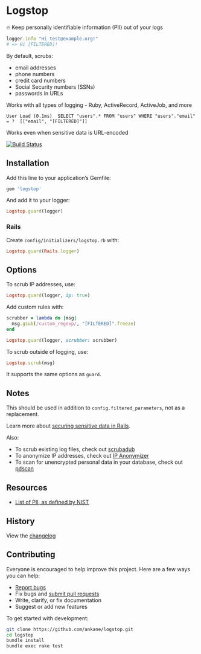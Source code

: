 # Logstop

:fire: Keep personally identifiable information (PII) out of your logs

```ruby
logger.info "Hi test@example.org!"
# => Hi [FILTERED]!
```

By default, scrubs:

- email addresses
- phone numbers
- credit card numbers
- Social Security numbers (SSNs)
- passwords in URLs

Works with all types of logging - Ruby, ActiveRecord, ActiveJob, and more

```
User Load (0.1ms)  SELECT "users".* FROM "users" WHERE "users"."email" = ?  [["email", "[FILTERED]"]]
```

Works even when sensitive data is URL-encoded

[![Build Status](https://travis-ci.org/ankane/logstop.svg?branch=master)](https://travis-ci.org/ankane/logstop)

## Installation

Add this line to your application’s Gemfile:

```ruby
gem 'logstop'
```

And add it to your logger:

```ruby
Logstop.guard(logger)
```

### Rails

Create `config/initializers/logstop.rb` with:

```ruby
Logstop.guard(Rails.logger)
```

## Options

To scrub IP addresses, use:

```ruby
Logstop.guard(logger, ip: true)
```

Add custom rules with:

```ruby
scrubber = lambda do |msg|
  msg.gsub(/custom_regexp/, "[FILTERED]".freeze)
end

Logstop.guard(logger, scrubber: scrubber)
```

To scrub outside of logging, use:

```ruby
Logstop.scrub(msg)
```

It supports the same options as `guard`.

## Notes

This should be used in addition to `config.filtered_parameters`, not as a replacement.

Learn more about [securing sensitive data in Rails](https://ankane.org/sensitive-data-rails).

Also:

- To scrub existing log files, check out [scrubadub](https://github.com/datascopeanalytics/scrubadub)
- To anonymize IP addresses, check out [IP Anonymizer](https://github.com/ankane/ip_anonymizer)
- To scan for unencrypted personal data in your database, check out [pdscan](https://github.com/ankane/pdscan)

## Resources

- [List of PII, as defined by NIST](https://en.wikipedia.org/wiki/Personally_identifiable_information#NIST_definition)

## History

View the [changelog](CHANGELOG.md)

## Contributing

Everyone is encouraged to help improve this project. Here are a few ways you can help:

- [Report bugs](https://github.com/ankane/logstop/issues)
- Fix bugs and [submit pull requests](https://github.com/ankane/logstop/pulls)
- Write, clarify, or fix documentation
- Suggest or add new features

To get started with development:

```sh
git clone https://github.com/ankane/logstop.git
cd logstop
bundle install
bundle exec rake test
```
